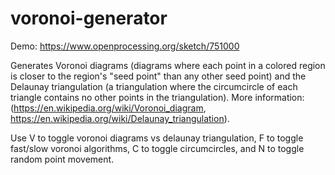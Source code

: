 # voronoi-generator
Demo: https://www.openprocessing.org/sketch/751000

Generates Voronoi diagrams (diagrams where each point in a colored region is closer to the region's "seed point" than any other seed point) and the Delaunay triangulation (a triangulation where the circumcircle of each triangle contains no other points in the triangulation). More information: (https://en.wikipedia.org/wiki/Voronoi_diagram, https://en.wikipedia.org/wiki/Delaunay_triangulation).  

Use V to toggle voronoi diagrams vs delaunay triangulation, F to toggle fast/slow voronoi algorithms, C to toggle circumcircles, and N to toggle random point movement.  

